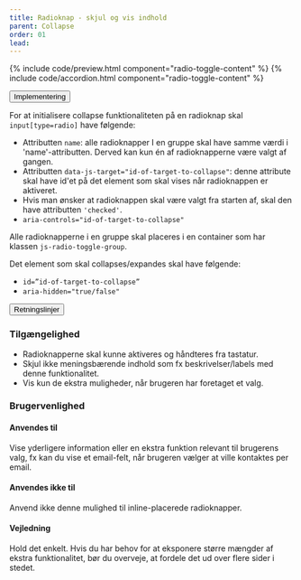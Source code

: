 ```yaml
---
title: Radioknap - skjul og vis indhold
parent: Collapse
order: 01
lead: 
---
```


{% include code/preview.html component="radio-toggle-content" %}
{% include code/accordion.html component="radio-toggle-content" %}
<div class="accordion accordion-bordered">
  <button class="button-unstyled accordion-button"
      aria-expanded="false" aria-controls="radio-toggle-content-tech">
    Implementering
  </button>
  <div id="radio-toggle-content-tech" aria-hidden="true" class="accordion-content">
    <section>
        <p>For at initialisere collapse funktionaliteten på en radioknap skal <code>input[type=radio]</code> have følgende:</p>
        <ul>
          <li>Attributten <code>name</code>: alle radioknapper I en gruppe skal have samme værdi i 'name'-attributten. Derved kan kun én af radioknapperne være valgt af gangen.</li>
          <li>Attributten <code>data-js-target="id-of-target-to-collapse"</code>: denne attribute skal have id'et på det element som skal vises når radioknappen er aktiveret. </li>
          <li>Hvis man ønsker at radioknappen skal være valgt fra starten af, skal den have attributten <code>'checked'</code>.</li>
          <li><code>aria-controls="id-of-target-to-collapse" </code></li>
        </ul>
        <p>Alle radioknapperne i en gruppe skal placeres i en container som har klassen <code>js-radio-toggle-group</code>.</p>
        <p>Det element som skal collapses/expandes skal have følgende:</p>
        <ul>
          <li><code>id=”id-of-target-to-collapse”</code></li>
          <li><code>aria-hidden="true/false"</code></li>
        </ul>
    </section>
  </div>
</div>
<div class="accordion accordion-bordered accordion-docs">
  <button class="button-unstyled accordion-button"
      aria-expanded="true" aria-controls="checkbox-toggle-content-docs">
    Retningslinjer
  </button>
  <div id="checkbox-toggle-content-docs" class="accordion-content">
    <article>
      <section>
          <h3 class="h4">Tilgængelighed</h3>
          <ul>
              <li>Radioknapperne skal kunne aktiveres og håndteres fra tastatur.</li>
              <li>Skjul ikke meningsbærende indhold som fx beskrivelser/labels med denne funktionalitet.</li>
              <li>Vis kun de ekstra muligheder, når brugeren har foretaget et valg.</li>
          </ul>
      </section>
      <section>
          <h3 class="h4">Brugervenlighed</h3>
          <h4 class="h5">Anvendes til</h4>
          <p>Vise yderligere information eller en ekstra funktion relevant til brugerens valg, fx kan du vise et email-felt, når brugeren vælger at ville kontaktes per email.</p>
          <h4 class="h5">Anvendes ikke til</h4>
          <p>Anvend ikke denne mulighed til inline-placerede radioknapper. </p>
          <h4 class="h5">Vejledning</h4>                
          <p>Hold det enkelt. Hvis du har behov for at eksponere større mængder af ekstra funktionalitet, bør du overveje, at fordele det ud over flere sider i stedet.</p>
      </section>
    </article>
  </div>
</div>
